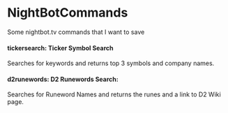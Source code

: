 # NightBotCommands
Some nightbot.tv commands that I want to save

#### tickersearch: Ticker Symbol Search
Searches for keywords and returns top 3 symbols and company names.

#### d2runewords: D2 Runewords Search: 	
Searches for Runeword Names and returns the runes and a link to D2 Wiki page.
